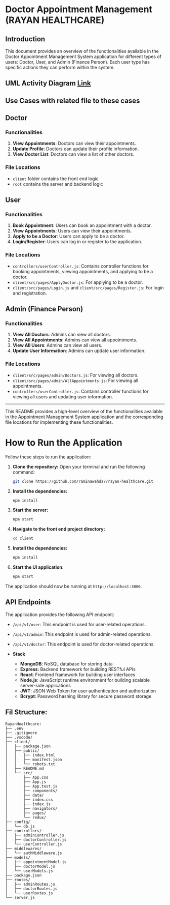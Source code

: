 # Doctor Appointment Management (RAYAN HEALTHCARE)

## Introduction

This document provides an overview of the functionalities available in the Doctor Appointment Management System application for different types of users: 
Doctor, User, and Admin (Finance Person). Each user type has specific actions they can perform within the system.

## UML Activity Diagram [Link](https://drive.google.com/file/d/1GYz8nHfZqEKVResAeD5nyhZ0rXQPd4GP/view?usp=sharing)
## Use Cases with related file to these cases

## Doctor

### Functionalities
1. **View Appointments**: Doctors can view their appointments.
2. **Update Profile**: Doctors can update their profile information.
3. **View Doctor List**: Doctors can view a list of other doctors.

### File Locations
- `client` folder contains the front end logic
- `root` contains the server and backend logic
  
## User
### Functionalities
1. **Book Appointment**: Users can book an appointment with a doctor.
2. **View Appointments**: Users can view their appointments.
3. **Apply to be a Doctor**: Users can apply to be a doctor.
4. **Login/Register**: Users can log in or register to the application.

### File Locations
- `controllers/userController.js`: Contains controller functions for booking appointments, viewing appointments, and applying to be a doctor.
- `client/src/pages/ApplyDoctor.js`: For applying to be a doctor.
- `client/src/pages/Login.js` and `client/src/pages/Register.js`: For login and registration.

## Admin (Finance Person)

### Functionalities
1. **View All Doctors**: Admins can view all doctors.
2. **View All Appointments**: Admins can view all appointments.
3. **View All Users**: Admins can view all users.
4. **Update User Information**: Admins can update user information.

### File Locations
- `client/src/pages/admin/Doctors.js`: For viewing all doctors.
- `client/src/pages/admin/AllAppointments.js`: For viewing all appointments.
- `controllers/userController.js`: Contains controller functions for viewing all users and updating user information.

---
This README provides a high-level overview of the functionalities available in the Appointment Management System application and the corresponding file locations for implementing these functionalities.
# How to Run the Application

Follow these steps to run the application:

1. **Clone the repository:**
    Open your terminal and run the following command:
    ```bash
    git clone https://github.com/raminawahda7/rayan-healthcare.git
    ```
2. **Install the dependencies:**
    ```bash
    npm install
    ```
3. **Start the server:**
    ```bash
    npm start
    ```
4. **Navigate to the front end project directory:**
    ```bash
    cd client
    ```
5. **Install the dependencies:**
    ```bash
    npm install
    ```
6. **Start the UI application:**
    ```bash
    npm start
    ```

The application should now be running at `http://localhost:3000`.

## API Endpoints

The application provides the following API endpoint:

- `/api/v1/user`: This endpoint is used for user-related operations.
- `/api/v1/admin`: This endpoint is used for admin-related operations.
- `/api/v1/doctor`: This endpoint is used for doctor-related operations.

- **Stack**
  - **MongoDB**: NoSQL database for storing data
  - **Express**: Backend framework for building RESTful APIs
  - **React**: Frontend framework for building user interfaces
  - **Node.js**: JavaScript runtime environment for building scalable server-side applications
  - **JWT**: JSON Web Token for user authentication and authorization
  - **Bcrypt**: Password hashing library for secure password storage
## Fil Structure:
```
RayanHealthcare:
├── .env
├── .gitignore
├── .vscode/
├── client/
│   ├── package.json
│   ├── public/
│   │   ├── index.html
│   │   ├── manifest.json
│   │   └── robots.txt
│   ├── README.md
│   └── src/
│       ├── App.css
│       ├── App.js
│       ├── App.test.js
│       ├── components/
│       ├── data/
│       ├── index.css
│       ├── index.js
│       ├── navigators/
│       ├── pages/
│       └── redux/
├── config/
│   └── db.js
├── controllers/
│   ├── adminController.js
│   ├── doctorController.js
│   └── userController.js
├── middlewares/
│   └── authMiddleware.js
├── models/
│   ├── appointmentModel.js
│   ├── doctorModel.js
│   └── userModels.js
├── package.json
├── routes/
│   ├── adminRoutes.js
│   ├── doctorRoutes.js
│   └── userRoutes.js
└── server.js
```
